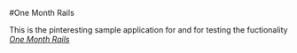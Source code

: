 #One Month Rails 

This is the pinteresting sample application for and for testing the fuctionality [*One Month Rails*](http://onemonthrails.com)